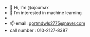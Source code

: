 - 👋 Hi, I’m @ajoumax
- 👀 I’m interested in machine learning
- 
- 📫 email: qortmdwls2775@naver.com
-    call number : 010-2127-8387

<!---
ajoumax/ajoumax is a ✨ special ✨ repository because its `README.md` (this file) appears on your GitHub profile.
You can click the Preview link to take a look at your changes.
--->
